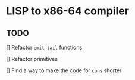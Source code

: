 # LISP to x86-64 compiler

## TODO

[] Refactor `emit-tail` functions

[] Refactor primitives

[] Find a way to make the code for `cons` shorter
